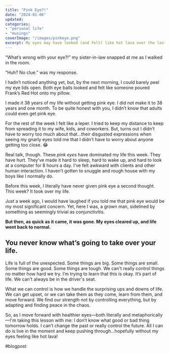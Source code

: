 ```yaml
---
title: "Pink Eye?!"
date: "2024-01-06"
updated: 
categories: 
- "personal life"
- "musings"
coverImage: "/images/pinkeye.png"
excerpt: My eyes may have looked (and felt) like hot lava over the last week, but it has also taught me an important lesson.
---
```


“What’s wrong with your eye?!” my sister-in-law snapped at me as I walked in the room.

“Huh? No clue.” was my response.

I hadn’t noticed anything yet, but, by the next morning, I could barely peel my eye lids open. Both eye balls looked and felt like someone poured Frank’s Red Hot onto my pillow.

I made it 38 years of my life without getting pink eye. I did not make it to 38 years and one month. To be quite honest with you, I didn’t know that adults could even get pink eye. 

For the rest of the week I felt like a leper. I tried to keep my distance to keep from spreading it to my wife, kids, and coworkers. But, turns out I didn’t have to worry too much about that…their disgusted expressions when seeing my gnarly eyes told me that I didn’t have to worry about anyone getting too close. 😂

Real talk, though. These *pink eyes* have dominated my life this week. They have hurt. They’ve made it hard to sleep, hard to wake up, and hard to look at a computer for 8 hours a day. I’ve felt awkward with clients and other human interaction. I haven’t gotten to snuggle and rough house with my boys like I normally do.

Before this week, I literally have never given pink eye a second thought. This week? It took over my life. 

Just a week ago, I would have laughed if you told me that pink eye would be my most significant concern. Yet, here I was, a grown man, sidelined by something as seemingly trivial as conjunctivitis.

**But then, as quick as it came, it was gone. My eyes cleared up, and life went back to normal.**

## You never know what’s going to take over your life.

Life is full of the unexpected. Some things are big. Some things are small. Some things are good. Some things are tough. We can't really control things no matter how hard we try. I’m trying to learn that this is okay. It’s part of life. We can't always be in the driver's seat.

What we can control is how we handle the surprising ups and downs of life. We can get upset, or we can take them as they come, learn from them, and move forward. We find our strength not by controlling everything, but by adapting and finding peace in the chaos.

So, as I move forward with healthier eyes—both literally and metaphorically—I'm taking this lesson with me: I don’t know what good or bad thing tomorrow holds. I can’t change the past or really control the future. All I can do is live in the moment and keep pushing through…hopefully without my eyes feeling like hot lava!

#blogpost